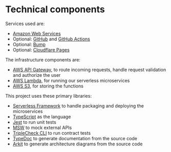 # Technical components

Services used are:

- [Amazon Web Services](https://aws.amazon.com)
- Optional: [GitHub](https://github.com) and [GitHub Actions](https://github.com/features/actions)
- Optional: [Bump](https://bump.sh)
- Optional: [Cloudflare Pages](https://pages.cloudflare.com)

The infrastructure components are:

- [AWS API Gateway](https://aws.amazon.com/api-gateway/), to route incoming requests, handle request validation and authorize the user
- [AWS Lambda](https://aws.amazon.com/lambda/), for running our serverless microservices
- [AWS S3](https://aws.amazon.com/s3/), for storing the functions

This project uses these primary libraries:

- [Serverless Framework](https://www.serverless.com) to handle packaging and deploying the microservices
- [TypeScript](https://www.typescriptlang.org) as the language
- [Jest](https://jestjs.io) to run unit tests
- [MSW](https://mswjs.io) to mock external APIs
- [TripleCheck CLI](https://github.com/mikaelvesavuori/triplecheck-cli) to run contract tests
- [TypeDoc](https://typedoc.org) to generate documentation from the source code
- [Arkit](https://typedoc.org) to generate architecture diagrams from the source code
